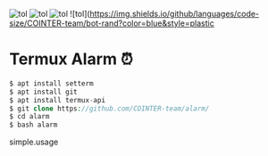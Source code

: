 ![tol](https://img.shields.io/badge/Code-BY%20POLYGON-yellowgreen)
![tol](https://img.shields.io/github/watchers/COINTER-team/bot-rand?color=green&logoColor=black&style=social)
![tol](https://img.shields.io/badge/Code-Bash%20shell-green)
![tol](https://img.shields.io/github/languages/code-size/COINTER-team/bot-rand?color=blue&style=plastic
<p align="center"><h1>Termux Alarm ⏰</h1></p>


```php
$ apt install setterm
$ apt install git
$ apt install termux-api
$ git clone https://github.com/COINTER-team/alarm/
$ cd alarm
$ bash alarm
```

simple.usage
